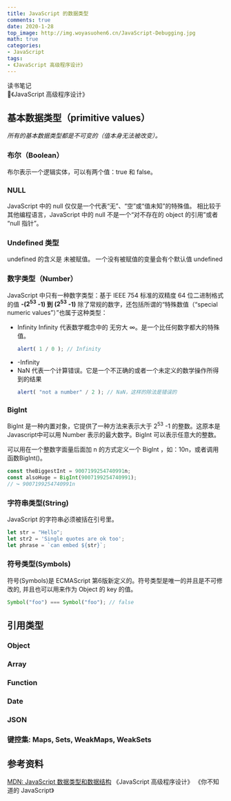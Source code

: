 ```yaml
---
title: JavaScript 的数据类型
comments: true
date: 2020-1-28
top_image: http://img.woyasuohen6.cn/JavaScript-Debugging.jpg
math: true
categories: 
- JavaScript
tags:
- 《JavaScript 高级程序设计》
---
```


读书笔记   
:pencil:《JavaScript 高级程序设计》  
<!-- more -->

## 基本数据类型（primitive values）
*所有的基本数据类型都是不可变的（值本身无法被改变）。*

### 布尔（Boolean）
布尔表示一个逻辑实体，可以有两个值：true 和 false。

### NULL
JavaScript 中的 null 仅仅是一个代表“无”、“空”或“值未知”的特殊值。
相比较于其他编程语言，JavaScript 中的 null 不是一个“对不存在的 object 的引用”或者 “null 指针”。

### Undefined 类型
undefined 的含义是 未被赋值。
一个没有被赋值的变量会有个默认值 undefined

### 数字类型（Number）
JavaScript 中只有一种数字类型：基于 IEEE 754 标准的双精度 64 位二进制格式的值  **-($2^{53}$ -1) 到 ($2^{53}$ -1)**
除了常规的数字，还包括所谓的“特殊数值（“special numeric values”）”也属于这种类型：
- Infinity
    Infinity 代表数学概念中的 无穷大 ∞。是一个比任何数字都大的特殊值。
    ```js
    alert( 1 / 0 ); // Infinity
    ```
- -Infinity
- NaN
    代表一个计算错误。它是一个不正确的或者一个未定义的数学操作所得到的结果
    ```js
    alert( "not a number" / 2 ); // NaN，这样的除法是错误的
    ```

### BigInt
BigInt 是一种内置对象，它提供了一种方法来表示大于 $2^{53}$ -1 的整数。这原本是 Javascript中可以用 Number 表示的最大数字。BigInt 可以表示任意大的整数。

可以用在一个整数字面量后面加 n 的方式定义一个 BigInt ，如：10n，或者调用函数BigInt()。
```js
const theBiggestInt = 9007199254740991n;
const alsoHuge = BigInt(9007199254740991);
// ↪ 9007199254740991n
```

### 字符串类型(String)
JavaScript 的字符串必须被括在引号里。
```js
let str = "Hello";
let str2 = 'Single quotes are ok too';
let phrase = `can embed ${str}`;
```
### 符号类型(Symbols)
符号(Symbols)是 ECMAScript 第6版新定义的。符号类型是唯一的并且是不可修改的, 并且也可以用来作为 Object 的 key 的值。
```js
Symbol("foo") === Symbol("foo"); // false
```

## 引用类型
### Object
### Array
### Function
### Date
### JSON
### 键控集: Maps, Sets, WeakMaps, WeakSets
## 参考资料
[MDN: JavaScript 数据类型和数据结构](https://developer.mozilla.org/zh-CN/docs/Web/JavaScript/Data_structures)
《JavaScript 高级程序设计》
《你不知道的 JavaScript》